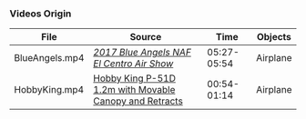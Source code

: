 ### Videos Origin
| File | Source | Time | Objects |
| --- | --- | --- | --- |
| BlueAngels.mp4 | [_2017 Blue Angels NAF El Centro Air Show_](https://www.youtube.com/watch?v=LkrnpO5v0z8) | 05:27-05:54 | Airplane |
| HobbyKing.mp4 | [Hobby King P-51D 1.2m with Movable Canopy and Retracts](https://www.youtube.com/watch?v=XhUzoIm6OQo) | 00:54-01:14 | Airplane |